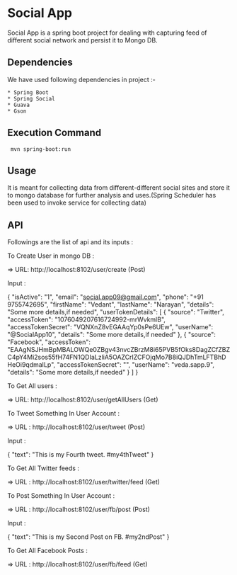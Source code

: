 # Social App

Social App is a spring boot project for dealing with capturing feed of different social network and persist it to Mongo DB.

## Dependencies

We have used following dependencies in project :-

```
* Spring Boot
* Spring Social
* Guava
* Gson
```

## Execution Command
     mvn spring-boot:run

## Usage


It is meant for collecting data from different-different 
social sites and store it to mongo database for further
analysis and uses.(Spring Scheduler has been used to 
invoke service for collecting data)



## API
Followings are the list of api and its inputs :

To Create User in mongo DB :

=> URL: http://localhost:8102/user/create (Post)

Input :

{
  "isActive": "1",
  "email": "social.app09@gmail.com",
  "phone": "+91 9755742695",
  "firstName": "Vedant",
  "lastName": "Narayan",
  "details": "Some more details,if needed",
  "userTokenDetails": [
    {
      "source": "Twitter",
      "accessToken": "1076049207616724992-mrWvkmlB",
      "accessTokenSecret": "VQNXnZ8vEGAAqYp0sPe6UEw",
      "userName": "@SocialApp10",
      "details": "Some more details,if needed"
    },
    {
      "source": "Facebook",
      "accessToken": "EAAgNSJHmBpMBALOWQe0ZBgv43nvcZBrzM8i65PVB5fOks8DagZCfZBZC4pY4Mi2sos55fH74FN1QDIaLzliA5OAZCrIZCFOjqMo7B8iQJDhTmLFTBhDHeOi9qdmaILp",
      "accessTokenSecret": "",
      "userName": "veda.sapp.9",
      "details": "Some more details,if needed"
    }
  ]
}

To Get All users :

=> URL: http://localhost:8102/user/getAllUsers  (Get)

To Tweet Something In User Account :

=> URL : http://localhost:8102/user/tweet (Post)

Input : 

{
"text": "This is my Fourth tweet. #my4thTweet"
}

To Get All Twitter feeds :

=> URL : http://localhost:8102/user/twitter/feed (Get)

To Post Something In User Account :

=> URL : http://localhost:8102/user/fb/post (Post)

Input : 

{
"text": "This is my Second Post on FB. #my2ndPost"
}



To Get All Facebook Posts : 

=> URL : http://localhost:8102/user/fb/feed (Get)

##


